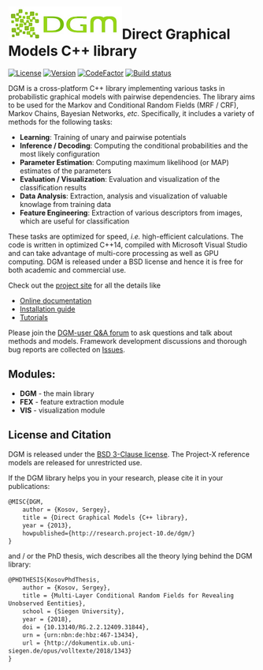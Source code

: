 <img align="left" src="doc/DGM logo.jpg">

# Direct Graphical Models C++ library

[![License](https://img.shields.io/badge/license-BSD%203--Clause-green.svg)](License.txt)
[![Version](https://img.shields.io/github/release/Project-10/DGM.svg)](https://github.com/Project-10/DGM/releases)
[![CodeFactor](https://www.codefactor.io/repository/github/project-10/dgm/badge)](https://www.codefactor.io/repository/github/project-10/dgm)
[![Build status](https://ci.appveyor.com/api/projects/status/0phsc4anotab6pvv?svg=true)](https://ci.appveyor.com/project/ProjectX/dgm)

DGM is a cross-platform C++ library implementing various tasks in probabilistic graphical models with pairwise 
dependencies. The library aims to be used for the Markov and Conditional Random Fields (MRF / CRF),
Markov Chains, Bayesian Networks, _etc_. Specifically, it includes a variety of methods for the following tasks:
* __Learning__: Training of unary and pairwise potentials
* __Inference / Decoding__: Computing the conditional probabilities and the most likely configuration
* __Parameter Estimation__: Computing maximum likelihood (or MAP) estimates of the parameters
* __Evaluation / Visualization__: Evaluation and visualization of the classification results
* __Data Analysis__: Extraction, analysis and visualization of valuable knowlage from training data
* __Feature Engineering__: Extraction of various descriptors from images, which are useful for classification

These tasks are optimized for speed, _i.e._ high-efficient calculations. The code is written in optimized C++14, compiled with Microsoft Visual Studio and can take advantage of multi-core processing as well as GPU computing. DGM is released under a BSD license and hence it is free for both academic and commercial use.

Check out the [project site](http://research.project-10.de/dgm/) for all the details like

- [Online documentation](http://research.project-10.de/dgmdoc/)
- [Installation guide](http://research.project-10.de/dgmdoc/a01010.html)
- [Tutorials](http://research.project-10.de/dgmdoc/a01011.html)

Please join the [DGM-user Q&A forum](http://project-10.de/forum/viewforum.php?f=31) to ask questions and talk about methods and models.
Framework development discussions and thorough bug reports are collected on [Issues](https://github.com/Project-10/DGM/issues).

## Modules:

- __DGM__ - the main library
- __FEX__ - feature extraction module
- __VIS__ - visualization module

## License and Citation

DGM is released under the [BSD 3-Clause license](https://github.com/Project-10/DGM/blob/master/License.txt).
The Project-X reference models are released for unrestricted use.

If the DGM library helps you in your research, please cite it in your publications:

    @MISC{DGM,
    	author = {Kosov, Sergey},
    	title = {Direct Graphical Models {C++ library},
    	year = {2013},
    	howpublished={http://research.project-10.de/dgm/}
    }

and / or the PhD thesis, wich describes all the theory lying behind the DGM library:

    @PHDTHESIS{KosovPhdThesis,
    	author = {Kosov, Sergey},
    	title = {Multi-Layer Conditional Random Fields for Revealing Unobserved Eentities},
    	school = {Siegen University},
    	year = {2018},
    	doi = {10.13140/RG.2.2.12409.31844},
    	urn = {urn:nbn:de:hbz:467-13434},
    	url = {http://dokumentix.ub.uni-siegen.de/opus/volltexte/2018/1343}
    }
